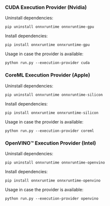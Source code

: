 ### CUDA Execution Provider (Nvidia)

Uninstall dependencies:

```
pip uninstall onnxruntime onnxruntime-gpu
```

Install dependencies:

```
pip install onnxruntime onnxruntime-gpu
```

Usage in case the provider is available:

```
python run.py --execution-provider cuda
```

### CoreML Execution Provider (Apple)

Uninstall dependencies:

```
pip uninstall onnxruntime onnxruntime-silicon
```

Install dependencies:

```
pip install onnxruntime onnxruntime-silicon
```

Usage in case the provider is available:

```
python run.py --execution-provider coreml
```

### OpenVINO™ Execution Provider (Intel)

Uninstall dependencies:

```
pip uninstall onnxruntime onnxruntime-openvino
```

Install dependencies:

```
pip install onnxruntime onnxruntime-openvino
```

Usage in case the provider is available:

```
python run.py --execution-provider openvino
```
